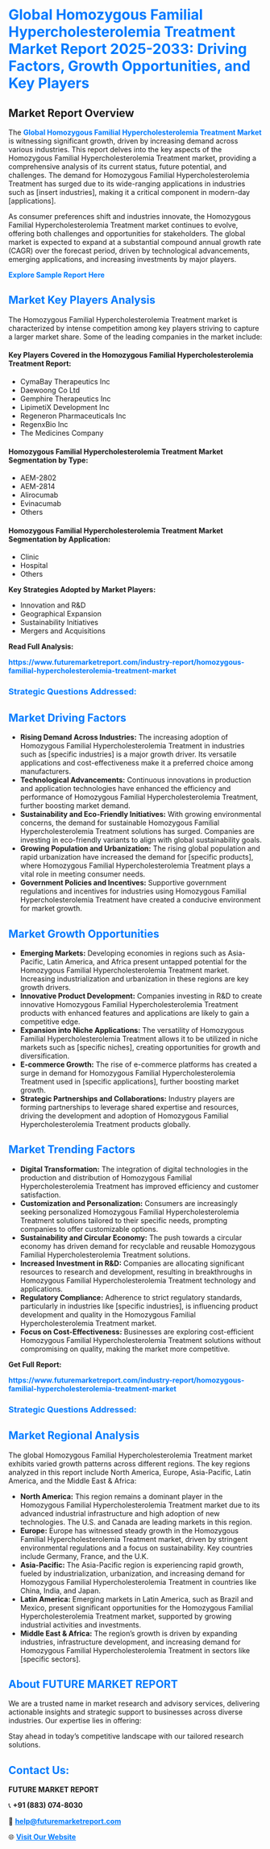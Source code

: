 <h1 style="color: #007BFF;">Global Homozygous Familial Hypercholesterolemia Treatment Market Report 2025-2033: Driving Factors, Growth Opportunities, and Key Players</h1>

<section id="overview">
<h2>Market Report Overview</h2>
<p>The <a href="https://www.futuremarketreport.com/industry-report/homozygous-familial-hypercholesterolemia-treatment-market" style="color: #007BFF; text-decoration: none;"><strong>Global Homozygous Familial Hypercholesterolemia Treatment Market</strong></a> is witnessing significant growth, driven by increasing demand across various industries. This report delves into the key aspects of the Homozygous Familial Hypercholesterolemia Treatment market, providing a comprehensive analysis of its current status, future potential, and challenges. The demand for Homozygous Familial Hypercholesterolemia Treatment has surged due to its wide-ranging applications in industries such as [insert industries], making it a critical component in modern-day [applications].</p>
<p>As consumer preferences shift and industries innovate, the Homozygous Familial Hypercholesterolemia Treatment market continues to evolve, offering both challenges and opportunities for stakeholders. The global market is expected to expand at a substantial compound annual growth rate (CAGR) over the forecast period, driven by technological advancements, emerging applications, and increasing investments by major players.</p>
</section>

<section id="overview">
<p><a href="https://www.futuremarketreport.com/request-sample/reportId=54514" style="color: #007BFF; text-decoration: none;"><strong>Explore Sample Report Here</strong></a></p>
</section>

<section id="key-players">
<h2 style="color: #007BFF;">Market Key Players Analysis</h2>
<p>The Homozygous Familial Hypercholesterolemia Treatment market is characterized by intense competition among key players striving to capture a larger market share. Some of the leading companies in the market include:</p>
<h4>Key Players Covered in the Homozygous Familial Hypercholesterolemia Treatment Report:</h4>
<ul><li>CymaBay Therapeutics Inc</li><li>Daewoong Co Ltd</li><li>Gemphire Therapeutics Inc</li><li>LipimetiX Development Inc</li><li>Regeneron Pharmaceuticals Inc</li><li>RegenxBio Inc</li><li>The Medicines Company</li></ul>
<h4>Homozygous Familial Hypercholesterolemia Treatment Market Segmentation by Type:</h4>
<ul><li>AEM-2802</li><li>AEM-2814</li><li>Alirocumab</li><li>Evinacumab</li><li>Others</li></ul>

<h4>Homozygous Familial Hypercholesterolemia Treatment Market Segmentation by Application:</h4>
<ul><li>Clinic</li><li>Hospital</li><li>Others</li></ul>
<p><strong>Key Strategies Adopted by Market Players:</strong></p>
<ul>
<li>Innovation and R&D</li>
<li>Geographical Expansion</li>
<li>Sustainability Initiatives</li>
<li>Mergers and Acquisitions</li>
</ul>
</section>

<section>
<p><strong>Read Full Analysis: </strong></p><a href="https://www.futuremarketreport.com/industry-report/homozygous-familial-hypercholesterolemia-treatment-market" style="color: #007BFF; text-decoration: none;"><strong>https://www.futuremarketreport.com/industry-report/homozygous-familial-hypercholesterolemia-treatment-market</strong></a>
<h3 style="color: #007BFF;">Strategic Questions Addressed:</h3>
</section>

<section id="driving-factors">
<h2 style="color: #007BFF;">Market Driving Factors</h2>
<ul>
<li><strong>Rising Demand Across Industries:</strong> The increasing adoption of Homozygous Familial Hypercholesterolemia Treatment in industries such as [specific industries] is a major growth driver. Its versatile applications and cost-effectiveness make it a preferred choice among manufacturers.</li>
<li><strong>Technological Advancements:</strong> Continuous innovations in production and application technologies have enhanced the efficiency and performance of Homozygous Familial Hypercholesterolemia Treatment, further boosting market demand.</li>
<li><strong>Sustainability and Eco-Friendly Initiatives:</strong> With growing environmental concerns, the demand for sustainable Homozygous Familial Hypercholesterolemia Treatment solutions has surged. Companies are investing in eco-friendly variants to align with global sustainability goals.</li>
<li><strong>Growing Population and Urbanization:</strong> The rising global population and rapid urbanization have increased the demand for [specific products], where Homozygous Familial Hypercholesterolemia Treatment plays a vital role in meeting consumer needs.</li>
<li><strong>Government Policies and Incentives:</strong> Supportive government regulations and incentives for industries using Homozygous Familial Hypercholesterolemia Treatment have created a conducive environment for market growth.</li>
</ul>
</section>

<section id="growth-opportunities">
<h2 style="color: #007BFF;">Market Growth Opportunities</h2>
<ul>
<li><strong>Emerging Markets:</strong> Developing economies in regions such as Asia-Pacific, Latin America, and Africa present untapped potential for the Homozygous Familial Hypercholesterolemia Treatment market. Increasing industrialization and urbanization in these regions are key growth drivers.</li>
<li><strong>Innovative Product Development:</strong> Companies investing in R&D to create innovative Homozygous Familial Hypercholesterolemia Treatment products with enhanced features and applications are likely to gain a competitive edge.</li>
<li><strong>Expansion into Niche Applications:</strong> The versatility of Homozygous Familial Hypercholesterolemia Treatment allows it to be utilized in niche markets such as [specific niches], creating opportunities for growth and diversification.</li>
<li><strong>E-commerce Growth:</strong> The rise of e-commerce platforms has created a surge in demand for Homozygous Familial Hypercholesterolemia Treatment used in [specific applications], further boosting market growth.</li>
<li><strong>Strategic Partnerships and Collaborations:</strong> Industry players are forming partnerships to leverage shared expertise and resources, driving the development and adoption of Homozygous Familial Hypercholesterolemia Treatment products globally.</li>
</ul>
</section>

<section id="trending-factors">
<h2 style="color: #007BFF;">Market Trending Factors</h2>
<ul>
<li><strong>Digital Transformation:</strong> The integration of digital technologies in the production and distribution of Homozygous Familial Hypercholesterolemia Treatment has improved efficiency and customer satisfaction.</li>
<li><strong>Customization and Personalization:</strong> Consumers are increasingly seeking personalized Homozygous Familial Hypercholesterolemia Treatment solutions tailored to their specific needs, prompting companies to offer customizable options.</li>
<li><strong>Sustainability and Circular Economy:</strong> The push towards a circular economy has driven demand for recyclable and reusable Homozygous Familial Hypercholesterolemia Treatment solutions.</li>
<li><strong>Increased Investment in R&D:</strong> Companies are allocating significant resources to research and development, resulting in breakthroughs in Homozygous Familial Hypercholesterolemia Treatment technology and applications.</li>
<li><strong>Regulatory Compliance:</strong> Adherence to strict regulatory standards, particularly in industries like [specific industries], is influencing product development and quality in the Homozygous Familial Hypercholesterolemia Treatment market.</li>
<li><strong>Focus on Cost-Effectiveness:</strong> Businesses are exploring cost-efficient Homozygous Familial Hypercholesterolemia Treatment solutions without compromising on quality, making the market more competitive.</li>
</ul>
</section>

<section>
<p><strong>Get Full Report: </strong></p><a href="https://www.futuremarketreport.com/industry-report/homozygous-familial-hypercholesterolemia-treatment-market" style="color: #007BFF; text-decoration: none;"><strong>https://www.futuremarketreport.com/industry-report/homozygous-familial-hypercholesterolemia-treatment-market</strong></a>
<h3 style="color: #007BFF;">Strategic Questions Addressed:</h3>
</section>


<section id="regional-analysis">
<h2 style="color: #007BFF;">Market Regional Analysis</h2>
<p>The global Homozygous Familial Hypercholesterolemia Treatment market exhibits varied growth patterns across different regions. The key regions analyzed in this report include North America, Europe, Asia-Pacific, Latin America, and the Middle East & Africa:</p>
<ul>
<li><strong>North America:</strong> This region remains a dominant player in the Homozygous Familial Hypercholesterolemia Treatment market due to its advanced industrial infrastructure and high adoption of new technologies. The U.S. and Canada are leading markets in this region.</li>
<li><strong>Europe:</strong> Europe has witnessed steady growth in the Homozygous Familial Hypercholesterolemia Treatment market, driven by stringent environmental regulations and a focus on sustainability. Key countries include Germany, France, and the U.K.</li>
<li><strong>Asia-Pacific:</strong> The Asia-Pacific region is experiencing rapid growth, fueled by industrialization, urbanization, and increasing demand for Homozygous Familial Hypercholesterolemia Treatment in countries like China, India, and Japan.</li>
<li><strong>Latin America:</strong> Emerging markets in Latin America, such as Brazil and Mexico, present significant opportunities for the Homozygous Familial Hypercholesterolemia Treatment market, supported by growing industrial activities and investments.</li>
<li><strong>Middle East & Africa:</strong> The region’s growth is driven by expanding industries, infrastructure development, and increasing demand for Homozygous Familial Hypercholesterolemia Treatment in sectors like [specific sectors].</li>
</ul>
</section>

<footer>
<h2 style="color: #007BFF;">About FUTURE MARKET REPORT</h2>
<p>We are a trusted name in market research and advisory services, delivering actionable insights and strategic support to businesses across diverse industries. Our expertise lies in offering:</p>

<p>Stay ahead in today’s competitive landscape with our tailored research solutions.</p>

<h2 style="color: #007BFF;">Contact Us:</h2>
<p><strong>FUTURE MARKET REPORT</strong></p>
<p>📞 <strong>+91 (883) 074-8030</strong></p>
<p>📧 <strong><a href="mailto:help@futuremarketreport.com" style="color: #007BFF;">help@futuremarketreport.com</a></strong></p>
<p>🌐 <strong><a href="https://www.futuremarketreport.com/" style="color: #007BFF;">Visit Our Website</a></strong></p>
</footer>